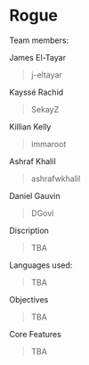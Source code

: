 # Rogue

Team members:

James El-Tayar
>j-eltayar

Kayssé Rachid
>SekayZ

Killian Kelly
>immaroot

Ashraf Khalil
>ashrafwkhalil

Daniel Gauvin 
>DGovi

Discription
>TBA

Languages used:
>TBA

Objectives
>TBA

Core Features
>TBA
